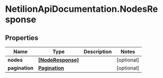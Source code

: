 # NetilionApiDocumentation.NodesResponse

## Properties
Name | Type | Description | Notes
------------ | ------------- | ------------- | -------------
**nodes** | [**[NodeResponse]**](NodeResponse.md) |  | [optional] 
**pagination** | [**Pagination**](Pagination.md) |  | [optional] 
